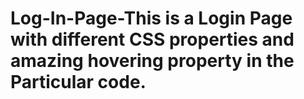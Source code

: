 # Log-In-Page-This is a Login Page with different CSS properties and amazing hovering property in the Particular code.

